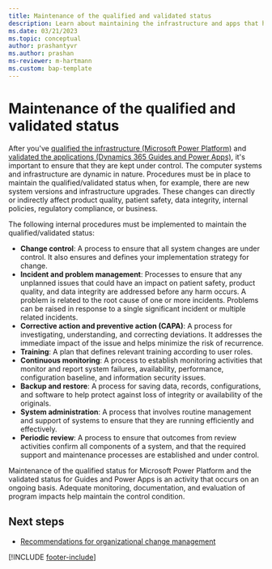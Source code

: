 ```yaml
---
title: Maintenance of the qualified and validated status
description: Learn about maintaining the infrastructure and apps that have been qualified and validated.
ms.date: 03/21/2023
ms.topic: conceptual
author: prashantyvr
ms.author: prashan
ms-reviewer: m-hartmann
ms.custom: bap-template
---
```


# Maintenance of the qualified and validated status

After you've [qualified the infrastructure (Microsoft Power Platform)](purpose-of-validation-and-traceability.md#platform-qualification) and [validated the applications (Dynamics 365 Guides and Power Apps)](purpose-of-validation-and-traceability.md#application-validations), it's important to ensure that they are kept under control. The computer systems and infrastructure are dynamic in nature. Procedures must be in place to maintain the qualified/validated status when, for example, there are new system versions and infrastructure upgrades. These changes can directly or indirectly affect product quality, patient safety, data integrity, internal policies, regulatory compliance, or business.

The following internal procedures must be implemented to maintain the qualified/validated status:

- **Change control**: A process to ensure that all system changes are under control. It also ensures and defines your implementation strategy for change.
- **Incident and problem management**: Processes to ensure that any unplanned issues that could have an impact on patient safety, product quality, and data integrity are addressed before any harm occurs. A problem is related to the root cause of one or more incidents. Problems can be raised in response to a single significant incident or multiple related incidents.
- **Corrective action and preventive action (CAPA)**: A process for investigating, understanding, and correcting deviations. It addresses the immediate impact of the issue and helps minimize the risk of recurrence.
- **Training**: A plan that defines relevant training according to user roles.
- **Continuous monitoring**: A process to establish monitoring activities that monitor and report system failures, availability, performance, configuration baseline, and information security issues.
- **Backup and restore**: A process for saving data, records, configurations, and software to help protect against loss of integrity or availability of the originals.
- **System administration**: A process that involves routine management and support of systems to ensure that they are running efficiently and effectively.
- **Periodic review**: A process to ensure that outcomes from review activities confirm all components of a system, and that the required support and maintenance processes are established and under control.

Maintenance of the qualified status for Microsoft Power Platform and the validated status for Guides and Power Apps is an activity that occurs on an ongoing basis. Adequate monitoring, documentation, and evaluation of program impacts help maintain the control condition.

## Next steps

- [Recommendations for organizational change management](recommendations-org-change-management.md)

[!INCLUDE [footer-include](../../includes/footer-banner.md)]
